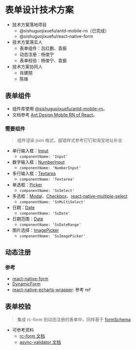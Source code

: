 # 表单设计技术方案

- 技术方案落地项目
  - @sishuguojixuefu/antd-mobile-rn（已完成）
  - @sishuguojixuefu/react-native-form
- 技术方案落实人
  - 表单组件：吕红鹏、袁振
  - 动态注册：杨俊宁
  - 表单校验：杨俊宁、袁振
- 技术方案协同人
  - 肖建朋
  - 陈锋

## 表单组件

- 组件库使用 [@sishuguojixuefu/antd-mobile-rn](http://192.168.2.112/sishu_npm/antd-mobile-rn-3)。
- 文档参考 [Ant Design Mobile RN of React](http://t.cn/EKBXa1d)。

### 需要组件

> 组件渲染 json 格式，报错样式参考钉钉和淘宝地址补全

- 单行输入框：[Input](http://t.cn/EKBaRl7)
  - `componentName: 'Input'`
- 数字输入框：[NumberInput](http://t.cn/EKBaRl7)
  - `componentName: 'NumberInput'`
- 多行输入框：[Textarea](http://t.cn/EKBSVLJ)
  - `componentName: 'Textarea'`
- 单选框：[Picker](http://t.cn/EKBECFJ)
  - `componentName: 'SsSelect'`
- 多选框：[Modal](http://t.cn/EKB3fG4)、[Checkbox](http://t.cn/Rrq1NZJ)、[react-native-multiple-select](http://t.cn/EKBBKxT)
  - `componentName: 'SsMultiSelect'`
- 日期：[Date](http://t.cn/EKBFV0f)
  - `componentName: 'SsDate'`
- 日期范围：[Date](http://t.cn/EKBFV0f)
  - `componentName: 'SsDateRange'`
- 图片选择：[ImagePicker](http://t.cn/EKBsuTn)
  - `componentName: 'SsImagePicker'`

## 动态注册

### 参考

- [react-native-form](http://t.cn/RyBnTMD)
- [DynamicForm](http://t.cn/E9V3JYN)
- [react-native-echarts-wrapper](http://t.cn/E9VgJEU): 参考 ref

## 表单校验

> 集成 rc-form 到动态注册的表单中，同样基于 [formSchema](http://t.cn/EKrvr1f)

- 可参考资料
  - [rc-form 文档](http://t.cn/EKrwFUy)
  - [async-validator 文档](http://t.cn/EKrAGRU)
